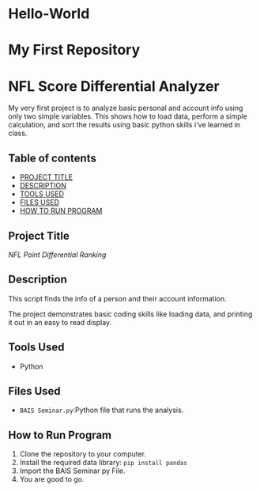 # Hello-World

# My First Repository
# NFL Score Differential Analyzer

My very first project is to analyze basic personal and account info using only two simple variables. This shows how to load data, perform a simple calculation, and sort the results using basic python skills i've learned in class.


## Table of contents

- [PROJECT TITLE](#project-title)
- [DESCRIPTION](#description)
- [TOOLS USED](#tools-used)
- [FILES USED](#files-used)
- [HOW TO RUN PROGRAM](#how-to-run-program)


## Project Title

*NFL Point Differential Ranking*


## Description

This script finds the info of a person and their account information.

The project demonstrates basic coding skills like loading data, and printing it out in an easy to read display.


## Tools Used

* Python
  


## Files Used

* `BAIS Seminar.py`:Python file that runs the analysis.


## How to Run Program

1.  Clone the repository to your computer.
2.  Install the required data library: `pip install pandas`
3. Import the BAIS Seminar py File.
4. You are good to go.
